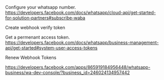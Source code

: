 Configure your whatsapp number. 
https://developers.facebook.com/docs/whatsapp/cloud-api/get-started-for-solution-partners#subscribe-waba

Create webhook verify token

Get a permenant access token. 
https://developers.facebook.com/docs/whatsapp/business-management-api/get-started#system-user-access-tokens


Renew Webhook Tokens

https://developers.facebook.com/apps/865919184956448/whatsapp-business/wa-dev-console/?business_id=246024134957442



